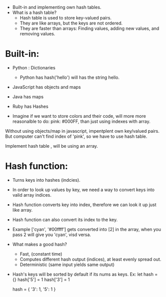 - Built-in and implementing own hash tables.
- What is a hash table?
    - Hash table is used to store key-valued pairs.
    - They are like arrays, but the keys are not ordered.
    - They are faster than arrays: Finding values, adding new values, and removing values.

# Built-in: 
- Python : Dictionaries
    - Python has hash('hello') will has the string hello. 

- JavaScript has objects and maps
- Java has maps
- Ruby has Hashes

- Imagine if we want to store colors and their code, will more more reasonalble to do:
    pink: #000FF, than just using indexes with array.
    
Without using objects/map in javascript, impentplent own key/valued pairs.
But computer can't find index of 'pink', so we have to use hash table.

Implement hash table , will be using an array.

# Hash function: 
- Turns keys into hashes (indcies).
- In order to look up values by key, we need a way to convert keys into valid array indices.
- Hash function converts key into index, therefore we can look it up just like array.
- Hash function can also convert its index to the key.
- Example ['cyan', '#00ffff'] gets converted into [2] in the array, when you pass 2 will give you 'cyan', visd versa.

- What makes a good hash?
    - Fast, (constant time)
    - Computes different hash output (indices), at least evenly spread out.
    - Deterministic (same input yields same output)
    

- Hash's keys will be sorted by default if its nums as keys.
    Ex:
    let hash = {}
    hash['5'] = 1
    hash['3'] = 1

    hash = {
        '3': 1,
        '5': 1
    }


